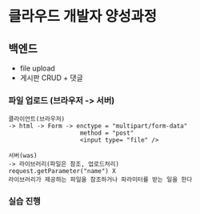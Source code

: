 # 클라우드 개발자 양성과정

## 백엔드
* file upload
* 게시판 CRUD + 댓글


### 파일 업로드 (브라우저 -> 서버)
```
클라이언트(브라우저)
-> html -> Form -> enctype = "multipart/form-data"
                    method = "post"
                    <input type= "file" />

서버(was)
-> 라이브러리(파일은 참조, 업로드처리)
request.getParameter("name") X
라이브러리가 제공하는 파일을 참조하거나 파라미터를 받는 일을 한다
```

### 실습 진행